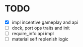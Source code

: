 # TODO

-[x] impl incentive gameplay and api
-[ ] dock, port ops traits and init
-[ ] require_info api impl
-[ ] material self replenish logic
